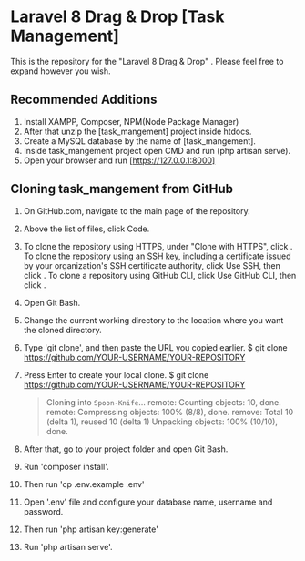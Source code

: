 # Laravel 8 Drag & Drop [Task Management]

This is the repository for the "Laravel 8 Drag & Drop" . Please feel free to expand however you wish.

## Recommended Additions

1. Install XAMPP, Composer, NPM(Node Package Manager)
2. After that unzip the [task_mangement] project inside htdocs.
3. Create a MySQL database by the name of [task_mangement].
4. Inside task_mangement project open CMD and run (php artisan serve).
5. Open your browser and run [https://127.0.0.1:8000]


## Cloning task_mangement from GitHub
1. On GitHub.com, navigate to the main page of the repository.
2. Above the list of files, click  Code.
3. To clone the repository using HTTPS, under "Clone with HTTPS", click . To clone the repository using an SSH key, including a certificate issued by your organization's SSH certificate authority, click Use SSH, then click . To clone a repository using GitHub CLI, click Use GitHub CLI, then click .
4. Open Git Bash.
5. Change the current working directory to the location where you want the cloned directory.
6. Type 'git clone', and then paste the URL you copied earlier.
    $ git clone https://github.com/YOUR-USERNAME/YOUR-REPOSITORY
    
7. Press Enter to create your local clone.
    $ git clone https://github.com/YOUR-USERNAME/YOUR-REPOSITORY
    > Cloning into `Spoon-Knife`...
    > remote: Counting objects: 10, done.
    > remote: Compressing objects: 100% (8/8), done.
    > remove: Total 10 (delta 1), reused 10 (delta 1)
    > Unpacking objects: 100% (10/10), done.

8. After that, go to your project folder and open Git Bash.
9. Run 'composer install'.
10. Then run 'cp .env.example .env'
11. Open '.env' file and configure your database name, username and password.
12. Then run 'php artisan key:generate'
13. Run 'php artisan serve'.
